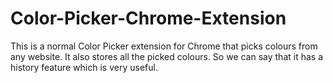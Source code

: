 # Color-Picker-Chrome-Extension
This is a normal Color Picker extension for Chrome that picks colours from any website. It also stores all the picked colours. So we can say that it has a history feature which is very useful.
